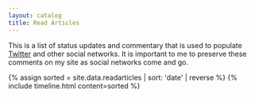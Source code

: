```yaml
---
layout: catalog
title: Read Articles
---
```


This is a list of status updates and commentary that is used to populate <a href="twitter.com/claycarson">Twitter</a> and other social networks. It is important to me to preserve these comments on my site as social networks come and go.

<style>
.tabular-content-item {
  min-height: 50px;
}  
</style>

{% assign sorted = site.data.readarticles | sort: 'date' | reverse %}
{% include timeline.html content=sorted %}
